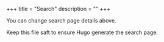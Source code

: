 +++ 
title = "Search"
description = ""
+++

You can change search page details above.

Keep this file saft to ensure Hugo generate the search page.